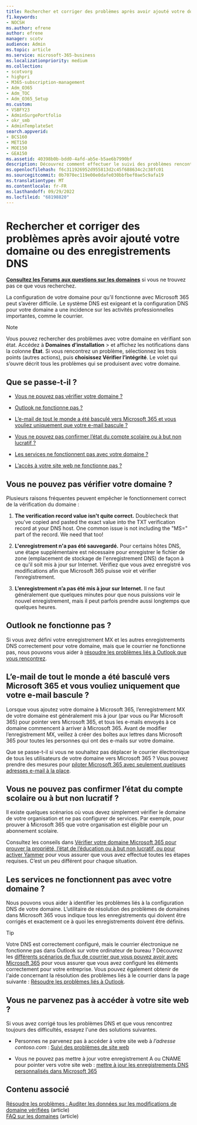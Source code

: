 ```yaml
---
title: Rechercher et corriger des problèmes après avoir ajouté votre domaine ou des enregistrements DNS
f1.keywords:
- NOCSH
ms.author: efrene
author: efrene
manager: scotv
audience: Admin
ms.topic: article
ms.service: microsoft-365-business
ms.localizationpriority: medium
ms.collection:
- scotvorg
- highpri
- M365-subscription-management
- Adm_O365
- Adm_TOC
- Adm_O365_Setup
ms.custom:
- VSBFY23
- AdminSurgePortfolio
- okr_smb
- AdminTemplateSet
search.appverid:
- BCS160
- MET150
- MOE150
- GEA150
ms.assetid: 40398b0b-bdd0-4afd-ab5e-b5ae6b7990bf
description: Découvrez comment effectuer le suivi des problèmes rencontrés lors de la configuration d’un domaine personnalisé en veillant à ce que les enregistrements DNS soient correctement configurés.
ms.openlocfilehash: f6c311926952d955813d2c45f688634c2c38fc01
ms.sourcegitcommit: 0b7070ec119e00e0dafe030bbfbef0ae5c9afa19
ms.translationtype: MT
ms.contentlocale: fr-FR
ms.lasthandoff: 09/29/2022
ms.locfileid: "68198820"
---
```

# <a name="find-and-fix-issues-after-adding-your-domain-or-dns-records"></a>Rechercher et corriger des problèmes après avoir ajouté votre domaine ou des enregistrements DNS

 **[Consultez les Forums aux questions sur les domaines](../setup/domains-faq.yml)** si vous ne trouvez pas ce que vous recherchez. 
  
La configuration de votre domaine pour qu’il fonctionne avec Microsoft 365 peut s’avérer difficile. Le système DNS est exigeant et la configuration DNS pour votre domaine a une incidence sur les activités professionnelles importantes, comme le courrier.

> [!NOTE]
> Vous pouvez rechercher des problèmes avec votre domaine en vérifiant son état. Accédez à **Domaines** **d’installation** >  et affichez les notifications dans la colonne **État**. Si vous rencontrez un problème, sélectionnez les trois points (autres actions), puis **choisissez Vérifier l’intégrité**. Le volet qui s’ouvre décrit tous les problèmes qui se produisent avec votre domaine.
  
## <a name="whats-going-on"></a>Que se passe-t-il ?

- [Vous ne pouvez pas vérifier votre domaine ?](#cant-verify-your-domain)
    
- [Outlook ne fonctionne pas ?](#outlook-isnt-working)
    
- [L’e-mail de tout le monde a été basculé vers Microsoft 365 et vous vouliez uniquement que votre e-mail bascule ?](#everyones-email-got-switched-to-microsoft-365-and-you-only-wanted-your-email-to-switch)

- [Vous ne pouvez pas confirmer l’état du compte scolaire ou à but non lucratif ?](#cant-confirm-non-profit-or-school-account-status)

- [Les services ne fonctionnent pas avec votre domaine ?](#services-not-working-with-your-domain)
    
- [L’accès à votre site web ne fonctionne pas ?](#accessing-your-website-isnt-working)

## <a name="cant-verify-your-domain"></a>Vous ne pouvez pas vérifier votre domaine ?

Plusieurs raisons fréquentes peuvent empêcher le fonctionnement correct de la vérification du domaine :
  
1. **The verification record value isn't quite correct.** Doublecheck that you've copied and pasted the exact value into the TXT verification record at your DNS host. One common issue is not including the "MS=" part of the record. We need that too! 
    
2. **L'enregistrement n'a pas été sauvegardé.** Pour certains hôtes DNS, une étape supplémentaire est nécessaire pour enregistrer le fichier de zone (emplacement de stockage de l'enregistrement DNS) de façon à ce qu'il soit mis à jour sur Internet. Vérifiez que vous avez enregistré vos modifications afin que Microsoft 365 puisse voir et vérifier l’enregistrement. 
    
3. **L’enregistrement n’a pas été mis à jour sur Internet.** Il ne faut généralement que quelques minutes pour que nous puissions voir le nouvel enregistrement, mais il peut parfois prendre aussi longtemps que quelques heures. 
    
## <a name="outlook-isnt-working"></a>Outlook ne fonctionne pas ?

Si vous avez défini votre enregistrement MX et les autres enregistrements DNS correctement pour votre domaine, mais que le courrier ne fonctionne pas, nous pouvons vous aider à [résoudre les problèmes liés à Outlook que vous rencontrez](/exchange/troubleshoot/outlook-connectivity/outlook-connection-issues).
  
## <a name="everyones-email-got-switched-to-microsoft-365-and-you-only-wanted-your-email-to-switch"></a>L’e-mail de tout le monde a été basculé vers Microsoft 365 et vous vouliez uniquement que votre e-mail bascule ?
<a name="BKMK_EmailSwitched"> </a>

Lorsque vous ajoutez votre domaine à Microsoft 365, l’enregistrement MX de votre domaine est généralement mis à jour (par vous ou Par Microsoft 365) pour pointer vers Microsoft 365, et tous les e-mails envoyés à ce domaine commencent à arriver à Microsoft 365. Avant de modifier l’enregistrement MX, veillez à créer des boîtes aux lettres dans Microsoft 365 pour toutes les personnes qui ont des e-mails sur votre domaine.
  
Que se passe-t-il si vous ne souhaitez pas déplacer le courrier électronique de tous les utilisateurs de votre domaine vers Microsoft 365 ? Vous pouvez prendre des mesures pour [piloter Microsoft 365 avec seulement quelques adresses e-mail à la place](../setup/domains-faq.yml).
  
## <a name="cant-confirm-non-profit-or-school-account-status"></a>Vous ne pouvez pas confirmer l’état du compte scolaire ou à but non lucratif ?
<a name="BKMK_validateAcct"> </a>

Il existe quelques scénarios où vous devez simplement vérifier le domaine de votre organisation et ne pas configurer de services. Par exemple, pour prouver à Microsoft 365 que votre organisation est éligible pour un abonnement scolaire.
  
Consultez les conseils dans [Vérifier votre domaine Microsoft 365 pour prouver la propriété, l’état de l’éducation ou à but non lucratif, ou pour activer Yammer](../setup/domains-faq.yml) pour vous assurer que vous avez effectué toutes les étapes requises. C’est un peu différent pour chaque situation. 
  
## <a name="services-not-working-with-your-domain"></a>Les services ne fonctionnent pas avec votre domaine ?

Nous pouvons vous aider à identifier les problèmes liés à la configuration DNS de votre domaine. L’utilitaire de résolution des problèmes de domaines dans Microsoft 365 vous indique tous les enregistrements qui doivent être corrigés et exactement ce à quoi les enregistrements doivent être définis. 

> [!TIP]
> Votre DNS est correctement configuré, mais le courrier électronique ne fonctionne pas dans Outlook sur votre ordinateur de bureau ? Découvrez les [différents scénarios de flux de courrier que vous pouvez avoir avec Microsoft 365](/exchange/mail-flow-best-practices/mail-flow-best-practices) pour vous assurer que vous avez configuré les éléments correctement pour votre entreprise. Vous pouvez également obtenir de l'aide concernant la résolution des problèmes liés à le courrier dans la page suivante : [Résoudre les problèmes liés à Outlook](/exchange/troubleshoot/outlook-connectivity/outlook-connection-issues). 
  
## <a name="accessing-your-website-isnt-working"></a>Vous ne parvenez pas à accéder à votre site web ?

Si vous avez corrigé tous les problèmes DNS et que vous rencontrez toujours des difficultés, essayez l'une des solutions suivantes.
  
- Personnes ne parvenez pas à accéder à votre site web à *l’adresse contoso.com* : [Suivi des problèmes de site web](../setup/add-domain.md)
    
- Vous ne pouvez pas mettre à jour votre enregistrement A ou CNAME pour pointer vers votre site web : [mettre à jour les enregistrements DNS personnalisés dans Microsoft 365](../setup/add-domain.md)

## <a name="related-content"></a>Contenu associé

[Résoudre les problèmes : Auditer les données sur les modifications de domaine vérifiées](/azure/active-directory/reports-monitoring/troubleshoot-audit-data-verified-domain) (article)\
[FAQ sur les domaines](../setup/domains-faq.yml) (article)

